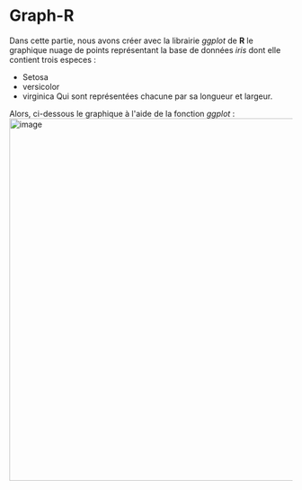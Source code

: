 # Graph-R
Dans cette partie, nous avons créer avec la librairie *ggplot* de **R** le graphique nuage de points représentant la base de données *iris* dont elle contient trois especes :
- Setosa
- versicolor
- virginica
Qui sont représentées chacune par sa longueur et largeur.

Alors, ci-dessous le graphique à l'aide de la fonction *ggplot* :
<img width="645" alt="image" src="https://github.com/AbdoulazizH/Graph-R/assets/122400488/2ef5e545-aa19-4eba-a4bb-47341a698f23">
